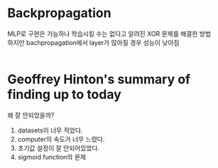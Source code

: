 # Backpropagation <br>
MLP로 구현은 가능하나 학습시킬 수는 없다고 알려진 XOR 문제를 해결한 방법 <br>
하지만 bachpropagation에서 layer가 많아질 경우 성능이 낮아짐 <br><br>

# Geoffrey Hinton's summary of finding up to today
왜 잘 안되었을까? <br>
1. datasets이 너무 적었다. <br>
2. computer의 속도가 너무 느렸다. <br>
3. 초기값 설정이 잘 안되어있었다. <br>
4. sigmoid function의 문제 <br>

